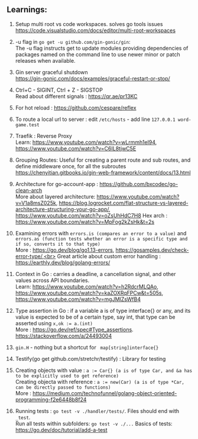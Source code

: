 ## Learnings:
1. Setup multi root vs code workspaces. solves go tools issues <br>
https://code.visualstudio.com/docs/editor/multi-root-workspaces
2. -u flag in `go get -u github.com/gin-gonic/gin`:<br>
 The -u flag instructs get to update modules providing dependencies
of packages named on the command line to use newer minor or patch
releases when available.
3. Gin server graceful shutdown  <br>
https://gin-gonic.com/docs/examples/graceful-restart-or-stop/
4. Ctrl+C - SIGINT, Ctrl + Z - SIGSTOP <br>
Read about different signals : https://qr.ae/pr13KC
5. For hot reload : https://github.com/cespare/reflex
6. To route a local url to server : edit `/etc/hosts` - add line `127.0.0.1 word-game.test`
7. Traefik : Reverse Proxy <br>Learn: https://www.youtube.com/watch?v=wLrmmh1eI94, https://www.youtube.com/watch?v=C6IL8tjwC5E
8. Grouping Routes: Useful for creating a parent route and sub routes, and define middleware once, for all the subroutes<br> https://chenyitian.gitbooks.io/gin-web-framework/content/docs/13.html
9. Architecture for go-account-app : https://github.com/bxcodec/go-clean-arch<br>
More about layered architecture: https://www.youtube.com/watch?v=V1a8msZ025k, https://blog.logrocket.com/flat-structure-vs-layered-architecture-structuring-your-go-app/,
https://www.youtube.com/watch?v=oZsUhHdC7H8 
Hex arch : https://www.youtube.com/watch?v=MpFog2kZsHk&t=2s

10. Examining errors with `errors.is (compares an error to a value)` and `errors.as (function tests whether an error is a specific type and if so, converts it to that type)`<br>
More : https://go.dev/blog/go1.13-errors, https://gosamples.dev/check-error-type/,<br> Great article about custom error handling : https://earthly.dev/blog/golang-errors/ 
11.  Context in Go : carries a deadline, a cancellation signal, and other values across API boundaries.<br>
Learn: https://www.youtube.com/watch?v=h2RdcrMLQAo, https://www.youtube.com/watch?v=kaZOXRqFPCw&t=505s, https://www.youtube.com/watch?v=mgJMIZsWfB4
12. Type assertion in Go : if a variable a is of type interface{} or any, and its value is expected to be of a certain type, say int, that type can be asserted using `x,ok := a.(int)` <br>
More : https://go.dev/ref/spec#Type_assertions. https://stackoverflow.com/a/24493004
13. `gin.H` - nothing but a shortcut for ` map[string]interface{}`
14. Testify(go get github.com/stretchr/testify) : Library for testing
15. Creating objects with value : `a := Car{} (a is of type Car, and &a has to be explicitly used to get reference)`<br>
    Creating objecta with reference : `a := new(Car) (a is of type *Car, can be directly passed to functions)`<br>
    More : https://medium.com/technofunnel/golang-object-oriented-programming-f2e6448b8f24
16. Running tests : `go test -v ./handler/tests/`. Files should end with `_test`. <br>
    Run all tests within subfolders: `go test -v ./...` Basics of tests: https://go.dev/doc/tutorial/add-a-test